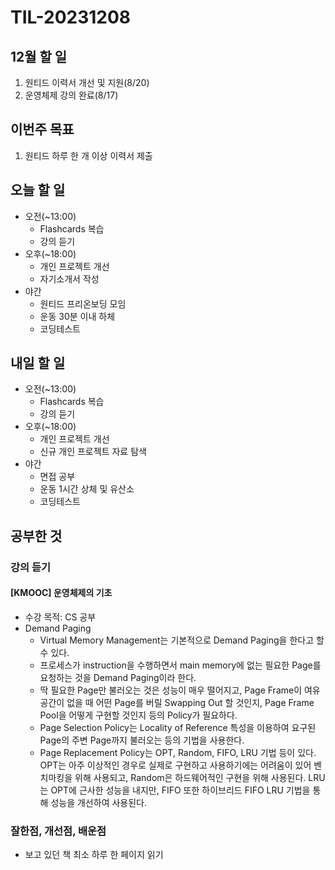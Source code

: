 # TIL-20231208

## 12월 할 일

1. 원티드 이력서 개선 및 지원(8/20)
2. 운영체제 강의 완료(8/17)

## 이번주 목표

1. 원티드 하루 한 개 이상 이력서 제출

## 오늘 할 일

- 오전(~13:00)
  - Flashcards 복습
  - 강의 듣기
- 오후(~18:00)
  - 개인 프로젝트 개선
  - 자기소개서 작성
- 야간
  - 원티드 프리온보딩 모임
  - 운동 30분 이내 하체
  - 코딩테스트

## 내일 할 일

- 오전(~13:00)
  - Flashcards 복습
  - 강의 듣기
- 오후(~18:00)
  - 개인 프로젝트 개선
  - 신규 개인 프로젝트 자료 탐색
- 야간
  - 면접 공부
  - 운동 1시간 상체 및 유산소
  - 코딩테스트

## 공부한 것

### 강의 듣기

#### [KMOOC] 운영체제의 기초

- 수강 목적: CS 공부
- Demand Paging
  - Virtual Memory Management는 기본적으로 Demand Paging을 한다고 할 수 있다.
  - 프로세스가 instruction을 수행하면서 main memory에 없는 필요한 Page를 요청하는 것을 Demand Paging이라 한다.
  - 딱 필요한 Page만 불러오는 것은 성능이 매우 떨어지고, Page Frame이 여유 공간이 없을 때 어떤 Page를 버릴 Swapping Out 할 것인지, Page Frame Pool을 어떻게 구현할 것인지 등의 Policy가 필요하다.
  - Page Selection Policy는 Locality of Reference 특성을 이용하여 요구된 Page의 주변 Page까지 불러오는 등의 기법을 사용한다.
  - Page Replacement Policy는 OPT, Random, FIFO, LRU 기법 등이 있다. OPT는 아주 이상적인 경우로 실제로 구현하고 사용하기에는 어려움이 있어 벤치마킹을 위해 사용되고, Random은 하드웨어적인 구현을 위해 사용된다. LRU는 OPT에 근사한 성능을 내지만, FIFO 또한 하이브리드 FIFO LRU 기법을 통해 성능을 개선하여 사용된다.

### 잘한점, 개선점, 배운점

- 보고 있던 책 최소 하루 한 페이지 읽기
